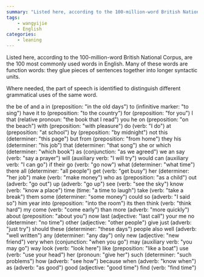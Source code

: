 ```yaml
---
summary: "Listed here, according to the 100-million-word British National Corpus, are the 100 most commonly used words in English. Many of these words are function words: they glue pieces of sentences together into longer syntactic units."
tags:
    - wangyijie
    - English
categories:
    - leaning
---
```

Listed here, according to the 100-million-word British National Corpus, are the 100 most commonly used words in English. Many of these words are function words: they glue pieces of sentences together into longer syntactic units. 


Where needed, the part of speech is identified to distinguish different grammatical uses of the same word. 


the
be
of
and
a
in (preposition: "in the old days")
to (infinitive marker: "to sing")
have
it
to (preposition: "to the country")
for (preposition: "for you")
I
that (relative pronoun: "the book that I read")
you
he
on (preposition: "on the beach")
with (preposition: "with pleasure")
do (verb: "I do")
at (preposition: "at school")
by (preposition: "by midnight")
not
this (determiner: "this page")
but
from (preposition: "from home")
they
his (determiner: "his job")
that (determiner: "that song")
she
or
which (determiner: "which book")
as (conjunction: "as we agreed")
we
an
say (verb: "say a prayer")
will (auxiliary verb: "I will try")
would
can (auxiliary verb: "I can go")
if
their
go (verb: "go now")
what (determiner: "what time")
there
all (determiner: "all people")
get (verb: "get busy")
her (determiner: "her job")
make (verb: "make money")
who
as (preposition: "as a child")
out (adverb: "go out")
up (adverb: "go up")
see (verb: "see the sky")
know (verb: "know a place")
time (time: "a time to laugh")
take (verb: "take a break")
them
some (determiner: "some money")
could
so (adverb: "I said so")
him
year
into (preposition: "into the room")
its
then
think (verb: "think hard")
my
come (verb: "come early")
than
more (adverb: "more quickly")
about (preposition: "about you")
now
last (adjective: "last call")
your
me
no (determiner: "no time")
other (adjective: "other people")
give
just (adverb: "just try")
should
these (determiner: "these days")
people
also
well (adverb: "well written")
any (determiner: "any day")
only
new (adjective: "new friend")
very
when (conjunction: "when you go")
may (auxiliary verb: "you may go")
way
look (verb: "look here")
like (preposition: "like a boat")
use (verb: "use your head")
her (pronoun: "give her")
such (determiner: "such problems")
how (adverb: "see how")
because
when (adverb: "know when")
as (adverb: "as good")
good (adjective: "good time")
find (verb: "find time")
